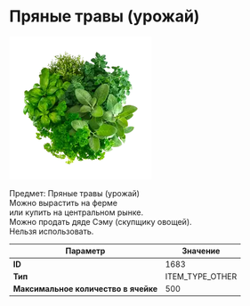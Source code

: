 # Пряные травы (урожай)

![Item Image](../img/1683.webp?raw=true)

Предмет: Пряные травы (урожай)<br>Можно вырастить на ферме<br>или купить на центральном рынке.<br>Можно продать дяде Сэму (скупщику овощей).<br>Нельзя использовать.


| Параметр | Значение |
|----------|----------|
| **ID** | 1683 |
| **Тип** | ITEM_TYPE_OTHER |
| **Максимальное количество в ячейке** | 500 |

